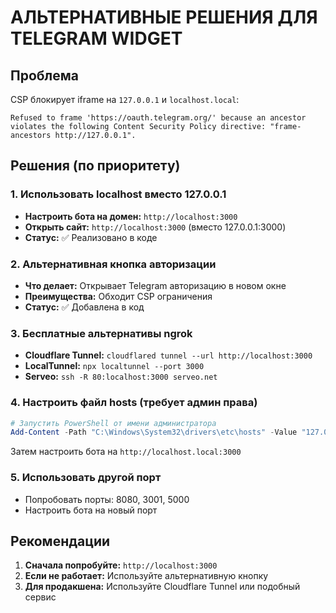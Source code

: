 # АЛЬТЕРНАТИВНЫЕ РЕШЕНИЯ ДЛЯ TELEGRAM WIDGET

## Проблема
CSP блокирует iframe на `127.0.0.1` и `localhost.local`:
```
Refused to frame 'https://oauth.telegram.org/' because an ancestor violates the following Content Security Policy directive: "frame-ancestors http://127.0.0.1".
```

## Решения (по приоритету)

### 1. Использовать localhost вместо 127.0.0.1
- **Настроить бота на домен:** `http://localhost:3000`
- **Открыть сайт:** `http://localhost:3000` (вместо 127.0.0.1:3000)
- **Статус:** ✅ Реализовано в коде

### 2. Альтернативная кнопка авторизации
- **Что делает:** Открывает Telegram авторизацию в новом окне
- **Преимущества:** Обходит CSP ограничения
- **Статус:** ✅ Добавлена в код

### 3. Бесплатные альтернативы ngrok
- **Cloudflare Tunnel:** `cloudflared tunnel --url http://localhost:3000`
- **LocalTunnel:** `npx localtunnel --port 3000`
- **Serveo:** `ssh -R 80:localhost:3000 serveo.net`

### 4. Настроить файл hosts (требует админ права)
```powershell
# Запустить PowerShell от имени администратора
Add-Content -Path "C:\Windows\System32\drivers\etc\hosts" -Value "127.0.0.1 localhost.local"
```
Затем настроить бота на `http://localhost.local:3000`

### 5. Использовать другой порт
- Попробовать порты: 8080, 3001, 5000
- Настроить бота на новый порт

## Рекомендации
1. **Сначала попробуйте:** `http://localhost:3000`
2. **Если не работает:** Используйте альтернативную кнопку
3. **Для продакшена:** Используйте Cloudflare Tunnel или подобный сервис

